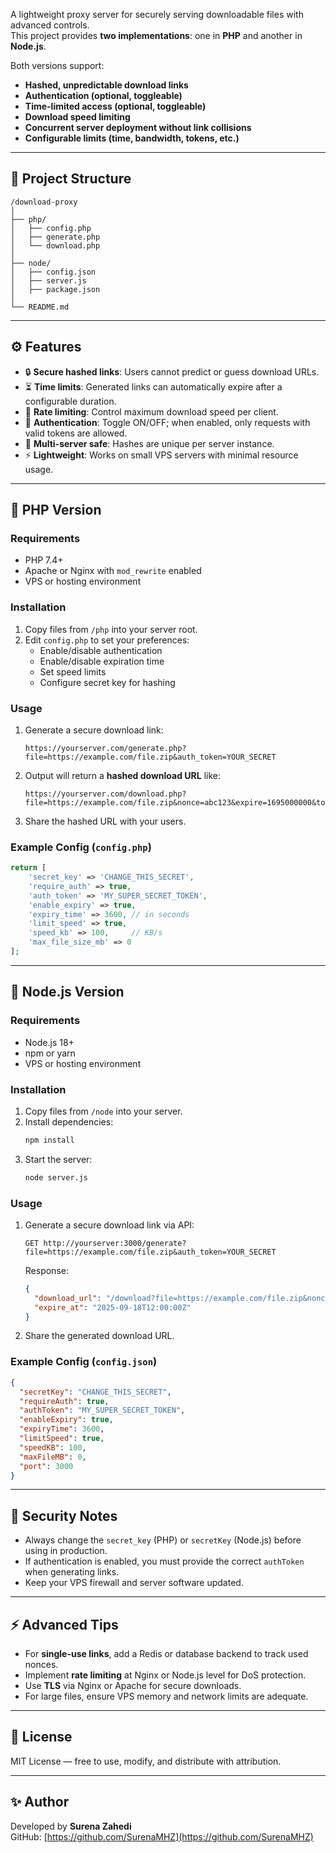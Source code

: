 A lightweight proxy server for securely serving downloadable files with advanced controls.  
This project provides **two implementations**: one in **PHP** and another in **Node.js**.  

Both versions support:
- **Hashed, unpredictable download links**  
- **Authentication (optional, toggleable)**  
- **Time-limited access (optional, toggleable)**  
- **Download speed limiting**  
- **Concurrent server deployment without link collisions**  
- **Configurable limits (time, bandwidth, tokens, etc.)**

---

## 📂 Project Structure

```
/download-proxy
│
├── php/
│   ├── config.php
│   ├── generate.php
│   └── download.php
│
├── node/
│   ├── config.json
│   ├── server.js
│   ├── package.json
│
└── README.md
```

---

## ⚙️ Features

- 🔒 **Secure hashed links**: Users cannot predict or guess download URLs.  
- ⏳ **Time limits**: Generated links can automatically expire after a configurable duration.  
- 🚦 **Rate limiting**: Control maximum download speed per client.  
- 🔑 **Authentication**: Toggle ON/OFF; when enabled, only requests with valid tokens are allowed.  
- 🔀 **Multi-server safe**: Hashes are unique per server instance.  
- ⚡ **Lightweight**: Works on small VPS servers with minimal resource usage.  

---

## 🚀 PHP Version

### Requirements
- PHP 7.4+  
- Apache or Nginx with `mod_rewrite` enabled  
- VPS or hosting environment  

### Installation
1. Copy files from `/php` into your server root.  
2. Edit `config.php` to set your preferences:  
   - Enable/disable authentication  
   - Enable/disable expiration time  
   - Set speed limits  
   - Configure secret key for hashing  

### Usage
1. Generate a secure download link:
   ```
   https://yourserver.com/generate.php?file=https://example.com/file.zip&auth_token=YOUR_SECRET
   ```
2. Output will return a **hashed download URL** like:
   ```
   https://yourserver.com/download.php?file=https://example.com/file.zip&nonce=abc123&expire=1695000000&token=xyz456
   ```
3. Share the hashed URL with your users.  

### Example Config (`config.php`)
```php
return [
    'secret_key' => 'CHANGE_THIS_SECRET',
    'require_auth' => true,
    'auth_token' => 'MY_SUPER_SECRET_TOKEN',
    'enable_expiry' => true,
    'expiry_time' => 3600, // in seconds
    'limit_speed' => true,
    'speed_kb' => 100,     // KB/s
    'max_file_size_mb' => 0
];
```

---

## 🚀 Node.js Version

### Requirements
- Node.js 18+  
- npm or yarn  
- VPS or hosting environment  

### Installation
1. Copy files from `/node` into your server.  
2. Install dependencies:  
   ```bash
   npm install
   ```
3. Start the server:  
   ```bash
   node server.js
   ```

### Usage
1. Generate a secure download link via API:  
   ```
   GET http://yourserver:3000/generate?file=https://example.com/file.zip&auth_token=YOUR_SECRET
   ```
   Response:
   ```json
   {
     "download_url": "/download?file=https://example.com/file.zip&nonce=abc123&expire=1695000000&token=xyz456",
     "expire_at": "2025-09-18T12:00:00Z"
   }
   ```
2. Share the generated download URL.  

### Example Config (`config.json`)
```json
{
  "secretKey": "CHANGE_THIS_SECRET",
  "requireAuth": true,
  "authToken": "MY_SUPER_SECRET_TOKEN",
  "enableExpiry": true,
  "expiryTime": 3600,
  "limitSpeed": true,
  "speedKB": 100,
  "maxFileMB": 0,
  "port": 3000
}
```

---

## 🔐 Security Notes
- Always change the `secret_key` (PHP) or `secretKey` (Node.js) before using in production.  
- If authentication is enabled, you must provide the correct `authToken` when generating links.  
- Keep your VPS firewall and server software updated.  

---

## ⚡ Advanced Tips
- For **single-use links**, add a Redis or database backend to track used nonces.  
- Implement **rate limiting** at Nginx or Node.js level for DoS protection.  
- Use **TLS** via Nginx or Apache for secure downloads.  
- For large files, ensure VPS memory and network limits are adequate.  

---

## 📖 License
MIT License — free to use, modify, and distribute with attribution.

---

## ✨ Author
Developed by **Surena Zahedi**  
GitHub: [https://github.com/SurenaMHZ](https://github.com/SurenaMHZ)
